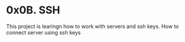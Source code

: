 # 0x0B. SSH
This project is learingn how to work with servers and ssh keys.
How to connect server using ssh keys
